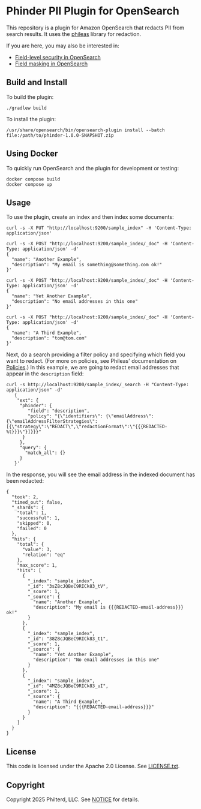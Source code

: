 # Phinder PII Plugin for OpenSearch

This repository is a plugin for Amazon OpenSearch that redacts PII from search results. It uses the [phileas](https://github.com/philterd/phileas/) library for redaction.

If you are here, you may also be interested in:
* [Field-level security in OpenSearch](https://opensearch.org/docs/latest/security/access-control/field-level-security/)
* [Field masking in OpenSearch](https://opensearch.org/docs/latest/security/access-control/field-masking/)

## Build and Install

To build the plugin:

```
./gradlew build
```

To install the plugin:

```
/usr/share/opensearch/bin/opensearch-plugin install --batch file:/path/to/phinder-1.0.0-SNAPSHOT.zip
```

## Using Docker

To quickly run OpenSearch and the plugin for development or testing:

```
docker compose build
docker compose up
```

## Usage

To use the plugin, create an index and then index some documents:

```
curl -s -X PUT "http://localhost:9200/sample_index" -H 'Content-Type: application/json'
```

```
curl -s -X POST "http://localhost:9200/sample_index/_doc" -H 'Content-Type: application/json' -d'
{
  "name": "Another Example",
  "description": "My email is something@something.com ok!"
}'

curl -s -X POST "http://localhost:9200/sample_index/_doc" -H 'Content-Type: application/json' -d'
{
  "name": "Yet Another Example",
  "description": "No email addresses in this one"
}'

curl -s -X POST "http://localhost:9200/sample_index/_doc" -H 'Content-Type: application/json' -d'
{
  "name": "A Third Example",
  "description": "tom@tom.com"
}'

```

Next, do a search providing a filter policy and specifying which field you want to redact. (For more on policies, see Phileas' documentation on [Policies](https://philterd.github.io/phileas/filter_policies/filter_policies/).) In this example,
we are going to redact email addresses that appear in the `description` field:

```
curl -s http://localhost:9200/sample_index/_search -H "Content-Type: application/json" -d'
   {
    "ext": {
     "phinder": {
        "field": "description",
        "policy": "{\"identifiers\": {\"emailAddress\":{\"emailAddressFilterStrategies\":[{\"strategy\":\"REDACT\",\"redactionFormat\":\"{{{REDACTED-%t}}}\"}]}}}"
      }
     },
     "query": {
       "match_all": {}
     }
   }'
```

In the response, you will see the email address in the indexed document has been redacted:

```
{
  "took": 2,
  "timed_out": false,
  "_shards": {
    "total": 1,
    "successful": 1,
    "skipped": 0,
    "failed": 0
  },
  "hits": {
    "total": {
      "value": 3,
      "relation": "eq"
    },
    "max_score": 1,
    "hits": [
      {
        "_index": "sample_index",
        "_id": "3sZ8cJQBeC9RICk83_tV",
        "_score": 1,
        "_source": {
          "name": "Another Example",
          "description": "My email is {{{REDACTED-email-address}}} ok!"
        }
      },
      {
        "_index": "sample_index",
        "_id": "38Z8cJQBeC9RICk83_t1",
        "_score": 1,
        "_source": {
          "name": "Yet Another Example",
          "description": "No email addresses in this one"
        }
      },
      {
        "_index": "sample_index",
        "_id": "4MZ8cJQBeC9RICk83_uI",
        "_score": 1,
        "_source": {
          "name": "A Third Example",
          "description": "{{{REDACTED-email-address}}}"
        }
      }
    ]
  }
}
```

## License
This code is licensed under the Apache 2.0 License. See [LICENSE.txt](LICENSE.txt).

## Copyright
Copyright 2025 Philterd, LLC. See [NOTICE](NOTICE.txt) for details.
